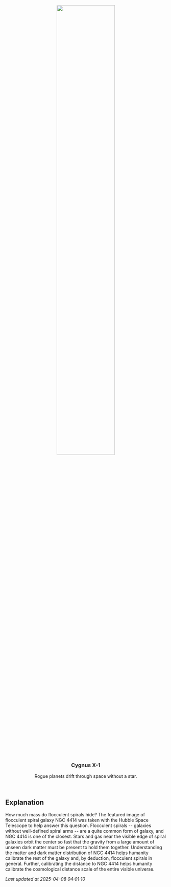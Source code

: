 <p align='center'>
    <img src='https://apod.nasa.gov/apod/image/2504/Ngc4414B_Hubble_960.jpg' width='60%' />
    <h3 align="center">Cygnus X-1</h3>
    <p align="center">Rogue planets drift through space without a star.</p>
</p>
<br/>

Explanation
--
How much mass do flocculent spirals hide?  The featured image of flocculent spiral galaxy NGC 4414 was taken with the Hubble Space Telescope to help answer this question. Flocculent spirals -- galaxies without well-defined spiral arms -- are a quite common form of galaxy, and NGC 4414 is one of the closest.  Stars and gas near the visible edge of spiral galaxies orbit the center so fast that the gravity from a large amount of unseen dark matter must be present to hold them together.  Understanding the matter and dark matter distribution of NGC 4414 helps humanity calibrate the rest of the galaxy and, by deduction, flocculent spirals in general.  Further, calibrating the distance to NGC 4414 helps  humanity calibrate the cosmological distance scale of the entire  visible universe.


*Last updated at 2025-04-08 04:01:10*

